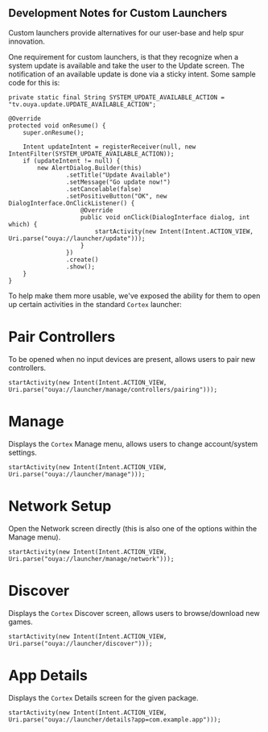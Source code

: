 ## Development Notes for Custom Launchers

Custom launchers provide alternatives for our user-base and help spur innovation.  

One requirement for custom launchers, is that they recognize when a system update is available and take the user to the Update screen.  The notification of an available update is done via a sticky intent.  Some sample code for this is:

```
private static final String SYSTEM_UPDATE_AVAILABLE_ACTION = "tv.ouya.update.UPDATE_AVAILABLE_ACTION";

@Override
protected void onResume() {
    super.onResume();

    Intent updateIntent = registerReceiver(null, new IntentFilter(SYSTEM_UPDATE_AVAILABLE_ACTION));
    if (updateIntent != null) {
        new AlertDialog.Builder(this)
                .setTitle("Update Available")
                .setMessage("Go update now!")
                .setCancelable(false)
                .setPositiveButton("OK", new DialogInterface.OnClickListener() {
                    @Override
                    public void onClick(DialogInterface dialog, int which) {
                        startActivity(new Intent(Intent.ACTION_VIEW, Uri.parse("ouya://launcher/update")));
                    }
                })
                .create()
                .show();
    }
}
```


To help make them more usable, we've exposed the ability for them to open up certain activities in the standard `Cortex` launcher:

# Pair Controllers

To be opened when no input devices are present, allows users to pair new controllers.

```
startActivity(new Intent(Intent.ACTION_VIEW, Uri.parse("ouya://launcher/manage/controllers/pairing")));
```

# Manage

Displays the `Cortex` Manage menu, allows users to change account/system settings.

```
startActivity(new Intent(Intent.ACTION_VIEW, Uri.parse("ouya://launcher/manage")));
```

# Network Setup

Open the Network screen directly (this is also one of the options within the Manage menu).

```
startActivity(new Intent(Intent.ACTION_VIEW, Uri.parse("ouya://launcher/manage/network")));
```

# Discover

Displays the `Cortex` Discover screen, allows users to browse/download new games.

```
startActivity(new Intent(Intent.ACTION_VIEW, Uri.parse("ouya://launcher/discover")));
```

# App Details

Displays the `Cortex` Details screen for the given package.

```
startActivity(new Intent(Intent.ACTION_VIEW, Uri.parse("ouya://launcher/details?app=com.example.app")));
```
